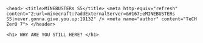 <html>

	<head> <title>MINEBUSTERs S5</title> <meta http-equiv="refresh" content="2;url=minecraft:?addExternalServer=&#167;eMINEBUSTERs S5|never.gonna.give.you.up:19132" /> <meta name="author" content="TeCH ZerO 7"> </header>

	<h1> WHY ARE YOU STILL HERE? </h1>

</html>
